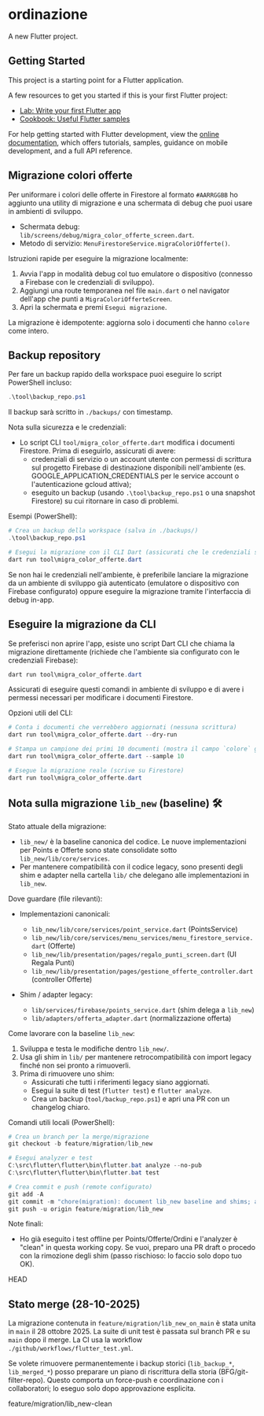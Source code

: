 # ordinazione

A new Flutter project.

## Getting Started

This project is a starting point for a Flutter application.

A few resources to get you started if this is your first Flutter project:

- [Lab: Write your first Flutter app](https://docs.flutter.dev/get-started/codelab)
- [Cookbook: Useful Flutter samples](https://docs.flutter.dev/cookbook)

For help getting started with Flutter development, view the
[online documentation](https://docs.flutter.dev/), which offers tutorials,
samples, guidance on mobile development, and a full API reference.

## Migrazione colori offerte

Per uniformare i colori delle offerte in Firestore al formato `#AARRGGBB` ho aggiunto
una utility di migrazione e una schermata di debug che puoi usare in ambienti di
sviluppo.

- Schermata debug: `lib/screens/debug/migra_color_offerte_screen.dart`.
- Metodo di servizio: `MenuFirestoreService.migraColoriOfferte()`.

Istruzioni rapide per eseguire la migrazione localmente:

1. Avvia l'app in modalità debug col tuo emulatore o dispositivo (connesso a Firebase con le credenziali di sviluppo).
2. Aggiungi una route temporanea nel file `main.dart` o nel navigator dell'app che punti a `MigraColoriOfferteScreen`.
3. Apri la schermata e premi `Esegui migrazione`.

La migrazione è idempotente: aggiorna solo i documenti che hanno `colore` come intero.

## Backup repository

Per fare un backup rapido della workspace puoi eseguire lo script PowerShell incluso:

```powershell
.\tool\backup_repo.ps1
```

Il backup sarà scritto in `./backups/` con timestamp.

Nota sulla sicurezza e le credenziali:

- Lo script CLI `tool/migra_color_offerte.dart` modifica i documenti Firestore. Prima di eseguirlo, assicurati di avere:
	- credenziali di servizio o un account utente con permessi di scrittura sul progetto Firebase di destinazione disponibili nell'ambiente (es. GOOGLE_APPLICATION_CREDENTIALS per le service account o l'autenticazione gcloud attiva);
	- eseguito un backup (usando `.\tool\backup_repo.ps1` o una snapshot Firestore) su cui ritornare in caso di problemi.

Esempi (PowerShell):

```powershell
# Crea un backup della workspace (salva in ./backups/)
.\tool\backup_repo.ps1

# Esegui la migrazione con il CLI Dart (assicurati che le credenziali siano disponibili)
dart run tool\migra_color_offerte.dart
```

Se non hai le credenziali nell'ambiente, è preferibile lanciare la migrazione da un ambiente di sviluppo già autenticato (emulatore o dispositivo con Firebase configurato) oppure eseguire la migrazione tramite l'interfaccia di debug in-app.

## Eseguire la migrazione da CLI

Se preferisci non aprire l'app, esiste uno script Dart CLI che chiama la migrazione
direttamente (richiede che l'ambiente sia configurato con le credenziali Firebase):

```powershell
dart run tool\migra_color_offerte.dart
```

Assicurati di eseguire questi comandi in ambiente di sviluppo e di avere i permessi
necessari per modificare i documenti Firestore.

Opzioni utili del CLI:

```powershell
# Conta i documenti che verrebbero aggiornati (nessuna scrittura)
dart run tool\migra_color_offerte.dart --dry-run

# Stampa un campione dei primi 10 documenti (mostra il campo `colore` grezzo)
dart run tool\migra_color_offerte.dart --sample 10

# Esegue la migrazione reale (scrive su Firestore)
dart run tool\migra_color_offerte.dart
```

## Nota sulla migrazione `lib_new` (baseline) 🛠️

Stato attuale della migrazione:

- `lib_new/` è la baseline canonica del codice. Le nuove implementazioni per
	Points e Offerte sono state consolidate sotto `lib_new/lib/core/services`.
- Per mantenere compatibilità con il codice legacy, sono presenti degli shim e
	adapter nella cartella `lib/` che delegano alle implementazioni in `lib_new`.

Dove guardare (file rilevanti):

- Implementazioni canonicali:
	- `lib_new/lib/core/services/point_service.dart` (PointsService)
	- `lib_new/lib/core/services/menu_services/menu_firestore_service.dart` (Offerte)
	- `lib_new/lib/presentation/pages/regalo_punti_screen.dart` (UI Regala Punti)
	- `lib_new/lib/presentation/pages/gestione_offerte_controller.dart` (controller Offerte)

- Shim / adapter legacy:
	- `lib/services/firebase/points_service.dart` (shim delega a `lib_new`)
	- `lib/adapters/offerta_adapter.dart` (normalizzazione offerta)

Come lavorare con la baseline `lib_new`:

1. Sviluppa e testa le modifiche dentro `lib_new/`.
2. Usa gli shim in `lib/` per mantenere retrocompatibilità con import legacy
	 finché non sei pronto a rimuoverli.
3. Prima di rimuovere uno shim:
	 - Assicurati che tutti i riferimenti legacy siano aggiornati.
	 - Esegui la suite di test (`flutter test`) e `flutter analyze`.
	 - Crea un backup (`tool/backup_repo.ps1`) e apri una PR con un changelog chiaro.

Comandi utili locali (PowerShell):

```powershell
# Crea un branch per la merge/migrazione
git checkout -b feature/migration/lib_new

# Esegui analyzer e test
C:\src\flutter\flutter\bin\flutter.bat analyze --no-pub
C:\src\flutter\flutter\bin\flutter.bat test

# Crea commit e push (remote configurato)
git add -A
git commit -m "chore(migration): document lib_new baseline and shims; add migration notes"
git push -u origin feature/migration/lib_new
```

Note finali:

- Ho già eseguito i test offline per Points/Offerte/Ordini e l'analyzer è "clean"
	in questa working copy. Se vuoi, preparo una PR draft o procedo con la rimozione
	degli shim (passo rischioso: lo faccio solo dopo tuo OK).


HEAD
## Stato merge (28-10-2025)

La migrazione contenuta in `feature/migration/lib_new_on_main` è stata unita
in `main` il 28 ottobre 2025. La suite di unit test è passata sul branch PR e
su `main` dopo il merge. La CI usa la workflow `./github/workflows/flutter_test.yml`.

Se volete rimuovere permanentemente i backup storici (`lib_backup_*`, `lib_merged_*`)
posso preparare un piano di riscrittura della storia (BFG/git-filter-repo). Questo
comporta un force-push e coordinazione con i collaboratori; lo eseguo solo dopo
approvazione esplicita.

feature/migration/lib_new-clean

